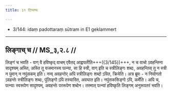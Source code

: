 ```yaml
---
title: ३१ टिप्पण्यः

---
```

- 3/144: idaṃ padottaraṃ sūtram in E1 geklammert

____________________________________________


## लिङ्गाच् च // MS_३,२.८ //

लिङ्गं च भवति - वाग् वै हविष्कृद् वाचम् एवैतद् आह्वयतीति+++({3/145})+++, न च वाचो ऽवहन्तिना सादृश्यम् अस्ति, अस्ति तु यजमानस्य पत्न्या, सा हि स्त्री, वाग् इति च स्त्रीलिङ्गः शब्दः, अवहन्तिस् तु न स्त्री न पुमान् न नपुंसकम् इति। नन्व् अवहन्तेर् अपि स्त्रीलिङ्गः शब्दो ऽस्ति, क्रियेति। अत्र ब्रूमः - न नियोगतो ऽवहन्तेः स्त्रीलिङ्गः शब्दः, पुंलिङ्गो ऽपि तस्यास्ति, अवघात इति। नपुंसकसिङ्गो ऽपि, कर्मेति। अपि च, पत्न्याः स्वरूपेण सादृश्यम्, अवहन्तेः पररूपेण शब्देन। तस्मात् पत्न्यां हविष्कृति लिङ्गम् अनुरूपतरं भवति।

